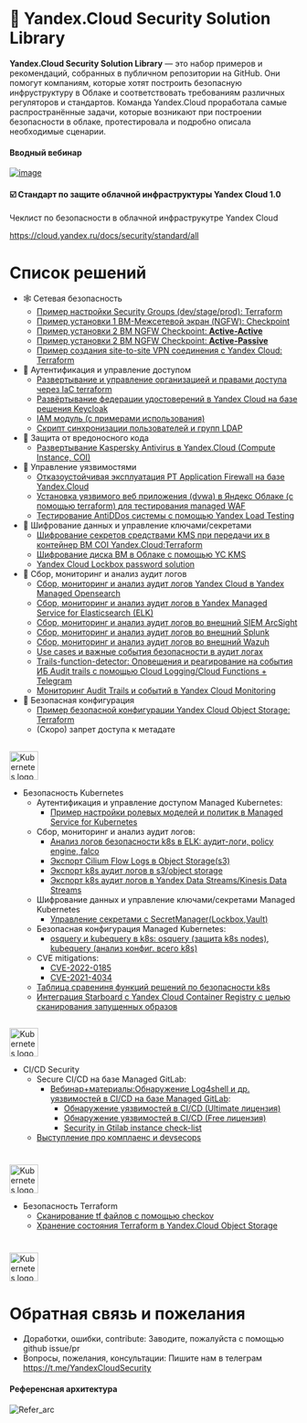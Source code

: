 # 🔐 Yandex.Cloud Security Solution Library
**Yandex.Cloud Security Solution Library** — это набор примеров и рекомендаций, собранных в публичном репозитории на GitHub. Они помогут компаниям, которые хотят построить безопасную инфруструктуру в Облаке и соответствовать требованиям различных регуляторов и стандартов.
Команда Yandex.Cloud проработала самые распространённые задачи, которые возникают при построении безопасности в облаке, протестировала и подробно описала необходимые сценарии.

#### Вводный вебинар 
[![image](https://user-images.githubusercontent.com/85429798/146542425-b250c494-9a3c-4744-897d-5f65849355d5.png)](https://www.youtube.com/watch?v=WZOB9ow0WrA)


#### ☑️ Стандарт по защите облачной инфраструктуры Yandex Cloud 1.0
Чеклист по безопасности в облачной инфраструкутре Yandex Cloud

https://cloud.yandex.ru/docs/security/standard/all

# Список решений
- 🕸 Сетевая безопасность
  - [Пример настройки Security Groups (dev/stage/prod): Terraform](https://github.com/yandex-cloud/yc-solution-library-for-security/tree/master/network-sec/segmentation/README_RU.md)
  - [Пример установки 1 ВМ-Межсетевой экран (NGFW): Checkpoint](https://github.com/yandex-cloud/yc-solution-library-for-security/tree/master/network-sec/checkpoint-1VM/README_RU.md)
  - [Пример установки 2 ВМ NGFW Checkpoint: **Active-Active**](https://github.com/yandex-cloud/yc-solution-library-for-security/blob/master/network-sec/checkpoint-2VM_active-active/README_RU.md)
  - [Пример установки 2 ВМ NGFW Checkpoint: **Active-Passive**](https://github.com/yandex-cloud/yc-solution-library-for-security/blob/master/network-sec/checkpoint-2VM_active-passive/README_RU.md)
  - [Пример создания site-to-site VPN соединения с Yandex Cloud: Terraform](https://github.com/yandex-cloud/yc-solution-library-for-security/tree/master/network-sec/vpn/README_RU.md)
- 🔑 Аутентификация и управление доступом
  - [Развертывание и управление организацией и правами доступа через IaC terraform](https://github.com/yandex-cloud/yc-solution-library-for-security/tree/master/auth_and_access/org_iac_iam)
  - [Развёртывание федерации удостоверений в Yandex Cloud на базе решения Keycloak](https://github.com/yandex-cloud/yc-solution-library-for-security/tree/master/auth_and_access/keycloak)
  - [IAM модуль (с примерами использования)](https://github.com/yandex-cloud/yc-solution-library-for-security/tree/master/auth_and_access/iam#identity-and-access-management-iam-terraform-module-for-yandexcloud)
  - [Скрипт синхронизации пользователей и групп LDAP](https://github.com/yandex-cloud/yc-solution-library-for-security/tree/master/auth_and_access/ad-sync)
- 🦠 Защита от вредоносного кода
  - [Развертывание Kaspersky Antivirus в Yandex.Cloud (Compute Instance, COI)](https://github.com/yandex-cloud/yc-solution-library-for-security/tree/master/malware-defense/kaspersy-install-in-yc/README_RU.md)
- 🐞 Управление уязвимостями
  - [Отказоустойчивая эксплуатация PT Application Firewall на базе Yandex.Cloud](https://github.com/yandex-cloud/yc-solution-library-for-security/tree/master/vuln-mgmt/unmng-waf-ptaf-cluster/README_RU.md)
  - [Установка уязвимого веб приложения (dvwa) в Яндекс Облаке (с помощью terraform) для тестирования managed WAF](https://github.com/yandex-cloud/yc-solution-library-for-security/tree/master/vuln-mgmt/vulnerable-web-app-waf-test/README_RU.md)
  - [Тестирование AntiDDos системы с помощью Yandex Load Testing](https://github.com/yandex-cloud/yc-solution-library-for-security/blob/master/vuln-mgmt/anti-ddos-lt/README_RU.md)
- 🔏 Шифрование данных и управление ключами/секретами
  - [Шифрование секретов средствами KMS при передачи их в контейнер ВМ COI Yandex.Cloud:Terraform](https://github.com/yandex-cloud/yc-solution-library-for-security/tree/master/encrypt_and_keys/terraform%2BKMS%2BCOI/README_RU.md)
  - [Шифрование диска ВМ в Облаке с помощью YC KMS](https://github.com/yandex-cloud/yc-solution-library-for-security/tree/master/encrypt_and_keys/encrypt_disk_VM/README_RU.md)
  - [Yandex Cloud Lockbox password solution](https://github.com/yandex-cloud/yc-solution-library-for-security/tree/master/encrypt_and_keys/terraform-lockbox-vm-credentials)
- 🔎 Сбор, мониторинг и анализ аудит логов
  - [Сбор, мониторинг и анализ аудит логов Yandex Cloud в Yandex Managed Opensearch](https://github.com/yandex-cloud/yc-solution-library-for-security/tree/master/auditlogs/export-auditlogs-to-Opensearch/README.md)
  - [Сбор, мониторинг и анализ аудит логов в Yandex Managed Service for Elasticsearch (ELK)](https://github.com/yandex-cloud/yc-solution-library-for-security/tree/master/auditlogs/export-auditlogs-to-ELK_main/README_RU.md)
  - [Сбор, мониторинг и анализ аудит логов во внешний SIEM ArcSight](https://github.com/yandex-cloud/yc-solution-library-for-security/tree/master/auditlogs/export-auditlogs-to-ArcSight/README_RU.md)
  - [Сбор, мониторинг и анализ аудит логов во внешний Splunk](https://github.com/yandex-cloud/yc-solution-library-for-security/tree/master/auditlogs/export-auditlogs-to-Splunk/README_RU.md)
  - [Сбор, мониторинг и анализ аудит логов во внешний Wazuh](https://github.com/yandex-cloud/yc-solution-library-for-security/blob/master/auditlogs/export-auditlogs-to-wazuh/README_RU.md)
  - [Use cases и важные события безопасности в аудит логах](https://github.com/yandex-cloud/yc-solution-library-for-security/tree/master/auditlogs/_use_cases_and_searches/README_RU.md)
  - [Trails-function-detector: Оповещения и реагирование на события ИБ Audit trails с помощью Cloud Logging/Cloud Functions + Telegram](https://github.com/yandex-cloud/yc-solution-library-for-security/tree/master/auditlogs/trails-function-detector/README_RU.md)
  - [Мониторинг Audit Trails и событий в Yandex Cloud Monitoring](https://github.com/yandex-cloud/yc-solution-library-for-security/tree/master/auditlogs/trail_monitoring/README_RU.md)
- 👮 Безопасная конфигурация
  - [Пример безопасной конфигурации Yandex Cloud Object Storage: Terraform](https://github.com/yandex-cloud/yc-solution-library-for-security/tree/master/configuration/hardening_bucket/README_RU.md)
  - (Скоро) запрет доступа к метадате
##
<a href="https://kubernetes.io/">
    <img src="https://github.com/magnologan/awesome-k8s-security/blob/master/logo.png"
         alt="Kubernetes logo" title="Kubernetes" height="50" width="50" />
</a></br>

- Безопасность Kubernetes
  - Аутентификация и управление доступом Managed Kubernetes:
    - [Пример настройки ролевых моделей и политик в Managed Service for Kubernetes](https://github.com/yandex-cloud/yc-solution-library-for-security/tree/master/kubernetes-security/auth_and_access/role-model-example/README_RU.md)
  - Сбор, мониторинг и анализ аудит логов:
    - [Анализ логов безопасности k8s в ELK: аудит-логи, policy engine, falco](https://github.com/yandex-cloud/yc-solution-library-for-security/tree/master/auditlogs/export-auditlogs-to-ELK_k8s)
    - [Экспорт Cilium Flow Logs в Object Storage(s3)](https://github.com/yandex-cloud/yc-solution-library-for-security/tree/master/auditlogs/cilium-s3)
    - [Экспорт k8s аудит логов в s3/object storage](https://github.com/yandex-cloud/yc-solution-library-for-security/blob/master/auditlogs/export-k8s-to-s3/README.md)
    - [Экспорт k8s аудит логов в Yandex Data Streams/Kinesis Data Streams](https://github.com/yandex-cloud/yc-solution-library-for-security/tree/master/auditlogs/export-k8s-to-yds)
  - Шифрование данных и управление ключами/секретами Managed Kubernetes
    - [Управление секретами c SecretManager(Lockbox,Vault)](https://github.com/yandex-cloud/yc-solution-library-for-security/tree/master/kubernetes-security/encrypt_and_keys/secret-management/README_RU.md)
  - Безопасная конфигурация Managed Kubernetes:
    - [osquery и kubequery в k8s: osquery (защита k8s nodes), kubequery (анализ конфиг. всего k8s) ](https://github.com/yandex-cloud/yc-solution-library-for-security/tree/master/kubernetes-security/osquery-kubequery/README_RU.md)
  - CVE mitigations:
    - [CVE-2022-0185](https://github.com/yandex-cloud/yc-solution-library-for-security/tree/master/kubernetes-security/cve-quickfix/CVE-2022-0185)
    - [CVE-2021-4034](https://github.com/yandex-cloud/yc-solution-library-for-security/tree/master/kubernetes-security/cve-quickfix/CVE-2021-4034)
  - [Таблица сравениня функций решений по безопасности k8s](https://github.com/yandex-cloud/yc-solution-library-for-security/blob/master/kubernetes-security/choice_of_solutions/Сравнение_функций_k8s_security.pdf)
  - [Интеграция Starboard с Yandex Cloud Container Registry с целью сканирования запущенных образов](https://github.com/yandex-cloud/yc-solution-library-for-security/tree/master/kubernetes-security/starboard_and_yc-cr/README_RU.md)

##
<a href="https://kubernetes.io/">
    <img src="https://logowik.com/content/uploads/images/gitlab8368.jpg"
         alt="Kubernetes logo" title="Kubernetes" height="50" width="50" />
</a></br>

- CI/CD Security
  - Secure CI/CD на базе Managed GitLab:
    - [Вебинар+материалы:Обнаружение Log4shell и др. уязвимостей в CI/CD на базе Managed GitLab](https://github.com/yandex-cloud/yc-solution-library-for-security/tree/master/secure_ci_cd/secure_ci_cd_with_webinar):
      - [Обнаружение уязвимостей в CI/CD (Ultimate лицензия)](https://github.com/yandex-cloud/yc-solution-library-for-security/tree/master/secure_ci_cd/secure_ci_cd_with_webinar)
      - [Обнаружение уязвимостей в CI/CD (Free лицензия)](https://github.com/yandex-cloud/yc-solution-library-for-security/tree/master/secure_ci_cd/secure_ci_cd_with_webinar)
      - [Security in Gtilab instance check-list](https://github.com/yandex-cloud/yc-solution-library-for-security/tree/master/secure_ci_cd/secure_ci_cd_with_webinar/gitlab_instance_sec_checklist/README_RU.md)
  - [Выступление про комплаенс и devsecops](https://github.com/yandex-cloud/yc-solution-library-for-security/tree/master/secure_ci_cd/devsecops-scale/README.md) 

#
<a href="https://kubernetes.io/">
    <img src="https://ih1.redbubble.net/image.1599940690.1956/st,small,507x507-pad,600x600,f8f8f8.jpg"
         alt="Kubernetes logo" title="Kubernetes" height="50" width="50" />
</a></br>

- Безопасность Terraform
  - [Сканирование tf файлов с помощью checkov](https://github.com/yandex-cloud/yc-solution-library-for-security/tree/master/terraform-sec/checkov-yc)
  - [Хранение состояния Terraform в Yandex.Cloud Object Storage](https://github.com/yandex-cloud/yc-solution-library-for-security/tree/master/terraform-sec/remote-backend)
    
#
<a href="https://kubernetes.io/">
    <img src="https://upload.wikimedia.org/wikipedia/commons/thumb/8/83/Telegram_2019_Logo.svg/1200px-Telegram_2019_Logo.svg.png"
         alt="Kubernetes logo" title="Kubernetes" height="50" width="50" />
</a></br>


# Обратная связь и пожелания
- Доработки, ошибки, contribute: Заводите, пожалуйста с помощью github issue/pr
- Вопросы, пожелания, консультации: Пишите нам в телеграм https://t.me/YandexCloudSecurity

#### Референсная архитектура
![Refer_arc](https://user-images.githubusercontent.com/85429798/132501079-0bd89876-2cc9-405b-aac3-ea65ac1fb6d2.png)

